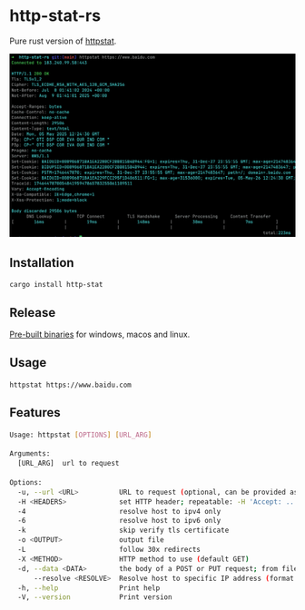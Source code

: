 # http-stat-rs

Pure rust version of [httpstat](https://github.com/davecheney/httpstat).

![screenshot](./screenshot.png)


## Installation

```
cargo install http-stat
```

## Release

[Pre-built binaries](https://github.com/vicanso/http-stat-rs/releases) for windows, macos and linux.

## Usage
```
httpstat https://www.baidu.com
```

## Features

```bash
Usage: httpstat [OPTIONS] [URL_ARG]

Arguments:
  [URL_ARG]  url to request

Options:
  -u, --url <URL>          URL to request (optional, can be provided as the last argument)
  -H <HEADERS>             set HTTP header; repeatable: -H 'Accept: ...' -H 'Range: ...'
  -4                       resolve host to ipv4 only
  -6                       resolve host to ipv6 only
  -k                       skip verify tls certificate
  -o <OUTPUT>              output file
  -L                       follow 30x redirects
  -X <METHOD>              HTTP method to use (default GET)
  -d, --data <DATA>        the body of a POST or PUT request; from file use @filename
      --resolve <RESOLVE>  Resolve host to specific IP address (format: HOST:PORT:ADDRESS, e.g. example.com:80:1.2.3.4)
  -h, --help               Print help
  -V, --version            Print version
```